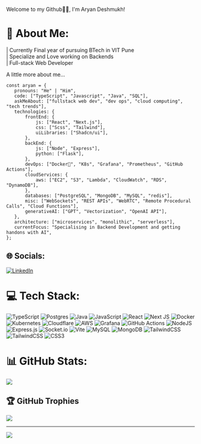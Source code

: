  Welcome to my Github🙏🏻, I'm Aryan Deshmukh! 

# 💫 About Me:
| Currently Final year of pursuing BTech in VIT Pune<br>| Specialize and Love working on Backends<br>| Full-stack Web Developer<br>

 A little more about me...
 ``` 
const aryan = {
    pronouns: "He" | "Him",
    code: ["TypeScript", "Javascript", "Java", "SQL"],
    askMeAbout: ["fullstack web dev", "dev ops", "cloud computing", "tech trends"],
    technologies: {
        frontEnd: {
            js: ["React", "Next.js"],
            css: ["Scss", "Tailwind"],
            uiLibraries: ["Shadcn/ui"],
        },
        backEnd: {
            js: ["Node", "Express"],
            python: ["Flask"],
        },
        devOps: ["Docker🐳", "K8s", "Grafana", "Prometheus", "GitHub Actions"],
        cloudServices: {
            aws: ["EC2", "S3", "Lambda", "CloudWatch", "RDS", "DynamoDB"],
        },
        databases: ["PostgreSQL", "MongoDB", "MySQL", "redis"],
        misc: ["WebSockets", "REST APIs", "WebRTC", "Remote Procedural Calls", "Cloud Functions"],
        generativeAI: ["GPT", "Vectorization", "OpenAI API"],
    },
    architecture: ["microservices", "monolithic", "serverless"],
    currentFocus: "Specialising in Backend Development and getting handons with AI",
};
```


## 🌐 Socials:
[![LinkedIn](https://img.shields.io/badge/LinkedIn-%230077B5.svg?logo=linkedin&logoColor=white)](https://www.linkedin.com/in/aryandeshmukh-profile/) 

# 💻 Tech Stack:
![TypeScript](https://img.shields.io/badge/typescript-%23007ACC.svg?style=for-the-badge&logo=typescript&logoColor=white) ![Postgres](https://img.shields.io/badge/postgres-%23316192.svg?style=for-the-badge&logo=postgresql&logoColor=white) ![Java](https://img.shields.io/badge/java-%23ED8B00.svg?style=for-the-badge&logo=openjdk&logoColor=white) ![JavaScript](https://img.shields.io/badge/javascript-%23323330.svg?style=for-the-badge&logo=javascript&logoColor=%23F7DF1E) ![React](https://img.shields.io/badge/react-%2320232a.svg?style=for-the-badge&logo=react&logoColor=%2361DAFB) ![Next JS](https://img.shields.io/badge/Next-black?style=for-the-badge&logo=next.js&logoColor=white) ![Docker](https://img.shields.io/badge/docker-%230db7ed.svg?style=for-the-badge&logo=docker&logoColor=white) ![Kubernetes](https://img.shields.io/badge/kubernetes-%23326ce5.svg?style=for-the-badge&logo=kubernetes&logoColor=white) ![Cloudflare](https://img.shields.io/badge/Cloudflare-F38020?style=for-the-badge&logo=Cloudflare&logoColor=white) ![AWS](https://img.shields.io/badge/AWS-%23FF9900.svg?style=for-the-badge&logo=amazon-aws&logoColor=white) ![Grafana](https://img.shields.io/badge/grafana-%23F46800.svg?style=for-the-badge&logo=grafana&logoColor=white) ![GitHub Actions](https://img.shields.io/badge/github%20actions-%232671E5.svg?style=for-the-badge&logo=githubactions&logoColor=white) ![NodeJS](https://img.shields.io/badge/node.js-6DA55F?style=for-the-badge&logo=node.js&logoColor=white) ![Express.js](https://img.shields.io/badge/express.js-%23404d59.svg?style=for-the-badge&logo=express&logoColor=%2361DAFB) ![Socket.io](https://img.shields.io/badge/Socket.io-black?style=for-the-badge&logo=socket.io&badgeColor=010101) ![Vite](https://img.shields.io/badge/vite-%23646CFF.svg?style=for-the-badge&logo=vite&logoColor=white) ![MySQL](https://img.shields.io/badge/mysql-4479A1.svg?style=for-the-badge&logo=mysql&logoColor=white) ![MongoDB](https://img.shields.io/badge/MongoDB-%234ea94b.svg?style=for-the-badge&logo=mongodb&logoColor=white) ![TailwindCSS](https://img.shields.io/badge/tailwindcss-%2338B2AC.svg?style=for-the-badge&logo=tailwind-css&logoColor=white) ![TailwindCSS](https://img.shields.io/badge/tailwindcss-%2338B2AC.svg?style=for-the-badge&logo=tailwind-css&logoColor=white) ![CSS3](https://img.shields.io/badge/css3-%231572B6.svg?style=for-the-badge&logo=css3&logoColor=white)
# 📊 GitHub Stats:
![](https://github-readme-stats.vercel.app/api/top-langs/?username=AryanDesh&theme=dark&hide_border=false&include_all_commits=false&count_private=false&layout=compact)

## 🏆 GitHub Trophies
![](https://github-profile-trophy.vercel.app/?username=AryanDesh&theme=radical&no-frame=false&no-bg=true&margin-w=4)

---
[![](https://visitcount.itsvg.in/api?id=AryanDesh&icon=0&color=0)](https://visitcount.itsvg.in)

